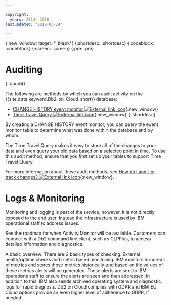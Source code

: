 ```yaml
---

copyright:
  years: 2014, 2018
lastupdated: "2018-03-14"

---
```


<!-- Attribute definitions --> 
{:new_window: target="_blank"}
{:shortdesc: .shortdesc}
{:codeblock: .codeblock}
{:screen: .screen}
{:pre: .pre}

<!-- Rimas, please change page name to: Audit, Logs & Monitoring -->

# Auditing
{: #audit}

The following are methods by which you can audit activity on the {{site.data.keyword.Db2_on_Cloud_short}} database:

* [CHANGE HISTORY event monitor ![External link icon](../../icons/launch-glyph.svg "External link icon")](https://www.ibm.com/support/knowledgecenter/en/SSEPGG_11.1.0/com.ibm.db2.luw.sql.ref.doc/doc/r0059363.html){:new_window}
* [Time Travel Query ![External link icon](../../icons/launch-glyph.svg "External link icon")](https://developer.ibm.com/answers/questions/426878/how-do-i-use-time-travel-query-in-db2-or-db2-on-cl/){:new_window}
{: shortdesc}

By creating a CHANGE HISTORY event monitor, you can query the event monitor table to determine what was done within the database and by whom. 

The Time Travel Query makes it easy to store all of the changes to your data and even query your old data based on a selected point in time. To use this audit method, ensure that you first set up your tables to support Time Travel Query.

For more information about these audit methods, see [How do I audit or track changes? ![External link icon](../../icons/launch-glyph.svg "External link icon")](https://developer.ibm.com/answers/questions/427780/how-can-i-audit-or-track-changes-dropped-tables-to.html){:new_window}.

# Logs & Monitoring
Monitoring and logging is part of the service, however, it is not directly exposed to the end user. Instead the infrastructure is used by IBM operational staff to address issues.  

See the roadmap for when Activity Monitor will be available.
Customers can connect with a Db2 command line client, such as CLPPlus, to access detailed information and diagnostics.

A basic overview:
There are 2 basic types of checking.  External health/uptime checks and metric based monitoring.  IBM monitors hundreds of metrics and stores those metrics historically and based on the values of these metrics alerts will be generated.  These alerts are sent to IBM operations staff to ensure the alerts are seen and then addressed.  In addition to this, IBM also sends archived operating system and diagnostic logs for rapid diagnosis. Db2 on Cloud complies with GDPR and IBM EU Cloud options provide an even higher level of adherence to GDPR, if needed.
